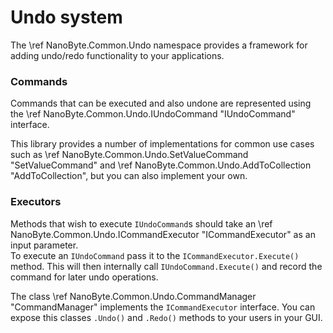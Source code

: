 # Undo system

The \ref NanoByte.Common.Undo namespace provides a framework for adding undo/redo functionality to your applications.

### Commands

Commands that can be executed and also undone are represented using the \ref NanoByte.Common.Undo.IUndoCommand "IUndoCommand" interface.

This library provides a number of implementations for common use cases such as \ref NanoByte.Common.Undo.SetValueCommand "SetValueCommand" and \ref NanoByte.Common.Undo.AddToCollection "AddToCollection", but you can also implement your own.

### Executors

Methods that wish to execute `IUndoCommand`s should take an \ref NanoByte.Common.Undo.ICommandExecutor "ICommandExecutor" as an input parameter.  
To execute an `IUndoCommand` pass it to the `ICommandExecutor.Execute()` method. This will then internally call `IUndoCommand.Execute()` and record the command for later undo operations.

The class \ref NanoByte.Common.Undo.CommandManager "CommandManager" implements the `ICommandExecutor` interface. You can expose this classes `.Undo()` and `.Redo()` methods to your users in your GUI.
